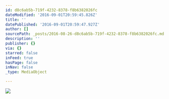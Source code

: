 ```yaml
---
id: d8c6ab5b-719f-4232-8378-f8b6382026fc
dateModified: '2016-09-01T20:59:45.826Z'
title: ''
datePublished: '2016-09-01T20:59:47.927Z'
author: []
sourcePath: _posts/2016-08-26-d8c6ab5b-719f-4232-8378-f8b6382026fc.md
description: ''
publisher: {}
via: {}
starred: false
inFeed: true
hasPage: false
inNav: false
_type: MediaObject

---
```

![](https://the-grid-user-content.s3-us-west-2.amazonaws.com/4e423019-ff43-4193-b469-0d3c4d5accdb.jpg)